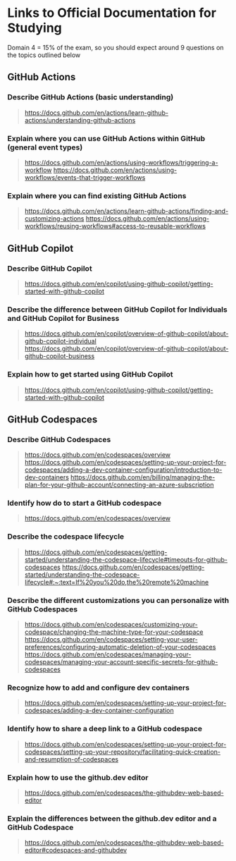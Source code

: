 # Links to Official Documentation for Studying
Domain 4 = 15% of the exam, so you should expect around 9 questions on the topics outlined below

## GitHub Actions

### Describe GitHub Actions (basic understanding)
> https://docs.github.com/en/actions/learn-github-actions/understanding-github-actions

### Explain where you can use GitHub Actions within GitHub (general event types)
> https://docs.github.com/en/actions/using-workflows/triggering-a-workflow
> https://docs.github.com/en/actions/using-workflows/events-that-trigger-workflows

### Explain where you can find existing GitHub Actions
> https://docs.github.com/en/actions/learn-github-actions/finding-and-customizing-actions
> https://docs.github.com/en/actions/using-workflows/reusing-workflows#access-to-reusable-workflows

## GitHub Copilot

### Describe GitHub Copilot
> https://docs.github.com/en/copilot/using-github-copilot/getting-started-with-github-copilot

### Describe the difference between GitHub Copilot for Individuals and GitHub Copilot for Business
> https://docs.github.com/en/copilot/overview-of-github-copilot/about-github-copilot-individual
> https://docs.github.com/en/copilot/overview-of-github-copilot/about-github-copilot-business

### Explain how to get started using GitHub Copilot
> https://docs.github.com/en/copilot/using-github-copilot/getting-started-with-github-copilot

## GitHub Codespaces

### Describe GitHub Codespaces
> https://docs.github.com/en/codespaces/overview
> https://docs.github.com/en/codespaces/setting-up-your-project-for-codespaces/adding-a-dev-container-configuration/introduction-to-dev-containers
> https://docs.github.com/en/billing/managing-the-plan-for-your-github-account/connecting-an-azure-subscription

### Identify how do to start a GitHub codespace
> https://docs.github.com/en/codespaces/overview

### Describe the codespace lifecycle
> https://docs.github.com/en/codespaces/getting-started/understanding-the-codespace-lifecycle#timeouts-for-github-codespaces
> https://docs.github.com/en/codespaces/getting-started/understanding-the-codespace-lifecycle#:~:text=If%20you%20do,the%20remote%20machine

### Describe the different customizations you can personalize with GitHub Codespaces
> https://docs.github.com/en/codespaces/customizing-your-codespace/changing-the-machine-type-for-your-codespace
> https://docs.github.com/en/codespaces/setting-your-user-preferences/configuring-automatic-deletion-of-your-codespaces
> https://docs.github.com/en/codespaces/managing-your-codespaces/managing-your-account-specific-secrets-for-github-codespaces

### Recognize how to add and configure dev containers
> https://docs.github.com/en/codespaces/setting-up-your-project-for-codespaces/adding-a-dev-container-configuration

### Identify how to share a deep link to a GitHub codespace
> https://docs.github.com/en/codespaces/setting-up-your-project-for-codespaces/setting-up-your-repository/facilitating-quick-creation-and-resumption-of-codespaces

### Explain how to use the github.dev editor
> https://docs.github.com/en/codespaces/the-githubdev-web-based-editor

### Explain the differences between the github.dev editor and a GitHub Codespace
> https://docs.github.com/en/codespaces/the-githubdev-web-based-editor#codespaces-and-githubdev